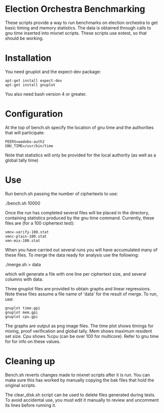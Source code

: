 <!--
SPDX-FileCopyrightText: 2013-2021 Sequent Tech Inc <legal@sequentech.io>

SPDX-License-Identifier: AGPL-3.0-only
-->
Election Orchestra Benchmarking
===============================

These scripts provide a way to run benchmarks on election orchestra to get basic
timing and memory statistics. The data is obtained through calls to gnu time
inserted into mixnet scripts. These scripts use eotest, so that should be
working.

Installation
============

You need gnuplot and the expect-dev package:

    apt-get install expect-dev
    apt-get install gnuplot

You also need bash version 4 or greater.

Configuration
=============

At the top of bench.sh specify the location of gnu time and the authorities that
will participate:

    PEERS=wadobo-auth2
    GNU_TIME=/usr/bin/time

Note that statistics will only be provided for the local authority (as
well as a global tally time)

Use
===

Run bench.sh passing the number of ciphertexts to use:

./bench.sh 10000

Once the run has completed several files will be placed in the directory, containing
statistics produced by the gnu time command. Currently, these files are (for a 100
ciphertext test):

    vmnv-verify-100.stat
    vmnc-plain-100.stat
    vmn-mix-100.stat

When you have carried out several runs you will have accumulated many of these files.
To merge the data ready for analysis use the following:

./merge.sh > data

which will generate a file with one line per ciphertext size, and several columns with
data.

Three gnuplot files are provided to obtain graphs and linear regressions. Note these files
assume a file name of 'data' for the result of merge. To run, use:

    gnuplot time.gpi
    gnuplot mem.gpi
    gnuplot cpu.gpi

The graphs are output as png image files. The time plot shows timings for mixing, proof
verification and global tally. Mem shows maximum resident set size. Cpu shows %cpu (can be
over 100 for multicore). Refer to gnu time for for info on these values.

Cleaning up
===========

Bench.sh reverts changes made to mixnet scripts after it is run. You can make sure this has worked
by manually copying the bak files that hold the original scripts.

The clear_disk.sh script can be used to delete files generated during tests. To avoid accidental use,
you must edit it manually to review and uncomment its lines before running it.